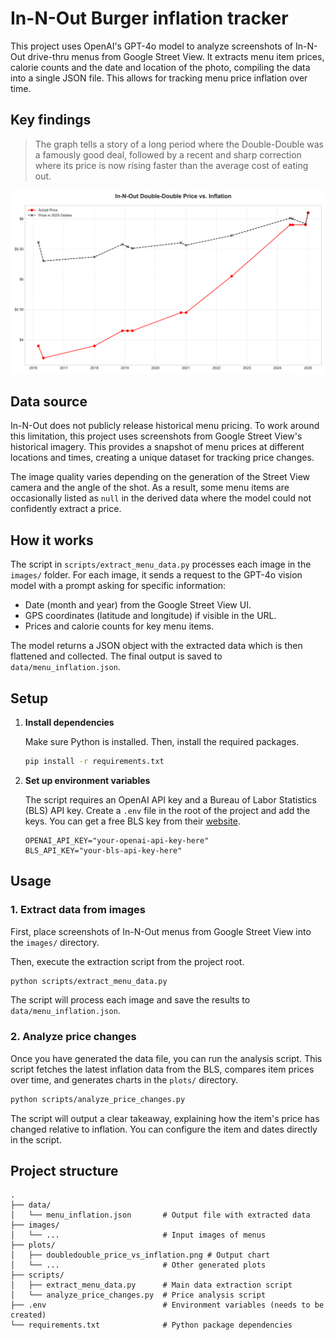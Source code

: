 # In-N-Out Burger inflation tracker

This project uses OpenAI's GPT-4o model to analyze screenshots of In-N-Out drive-thru menus from Google Street View. It extracts menu item prices, calorie counts and the date and location of the photo, compiling the data into a single JSON file. This allows for tracking menu price inflation over time.

## Key findings

> The graph tells a story of a long period where the Double-Double was a famously good deal, followed by a recent and sharp correction where its price is now rising faster than the average cost of eating out.

![In-N-Out Double-Double Price vs. Inflation](plots/doubledouble_price_vs_inflation.png)

## Data source

In-N-Out does not publicly release historical menu pricing. To work around this limitation, this project uses screenshots from Google Street View's historical imagery. This provides a snapshot of menu prices at different locations and times, creating a unique dataset for tracking price changes.

The image quality varies depending on the generation of the Street View camera and the angle of the shot. As a result, some menu items are occasionally listed as `null` in the derived data where the model could not confidently extract a price.

## How it works

The script in `scripts/extract_menu_data.py` processes each image in the `images/` folder. For each image, it sends a request to the GPT-4o vision model with a prompt asking for specific information:

-   Date (month and year) from the Google Street View UI.
-   GPS coordinates (latitude and longitude) if visible in the URL.
-   Prices and calorie counts for key menu items.

The model returns a JSON object with the extracted data which is then flattened and collected. The final output is saved to `data/menu_inflation.json`.

## Setup

1.  **Install dependencies**

    Make sure Python is installed. Then, install the required packages.

    ```bash
    pip install -r requirements.txt
    ```

2.  **Set up environment variables**

    The script requires an OpenAI API key and a Bureau of Labor Statistics (BLS) API key. Create a `.env` file in the root of the project and add the keys. You can get a free BLS key from their [website](https://data.bls.gov/registrationEngine/).

    ```
    OPENAI_API_KEY="your-openai-api-key-here"
    BLS_API_KEY="your-bls-api-key-here"
    ```

## Usage

### 1. Extract data from images

First, place screenshots of In-N-Out menus from Google Street View into the `images/` directory.

Then, execute the extraction script from the project root.

```bash
python scripts/extract_menu_data.py
```

The script will process each image and save the results to `data/menu_inflation.json`.

### 2. Analyze price changes

Once you have generated the data file, you can run the analysis script. This script fetches the latest inflation data from the BLS, compares item prices over time, and generates charts in the `plots/` directory.

```bash
python scripts/analyze_price_changes.py
```

The script will output a clear takeaway, explaining how the item's price has changed relative to inflation. You can configure the item and dates directly in the script.

## Project structure

```
.
├── data/
│   └── menu_inflation.json       # Output file with extracted data
├── images/
│   └── ...                       # Input images of menus
├── plots/
│   ├── doubledouble_price_vs_inflation.png # Output chart
│   └── ...                       # Other generated plots
├── scripts/
│   ├── extract_menu_data.py      # Main data extraction script
│   └── analyze_price_changes.py  # Price analysis script
├── .env                          # Environment variables (needs to be created)
└── requirements.txt              # Python package dependencies
``` 